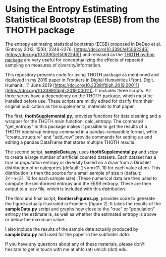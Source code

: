 # Using the Entropy Estimating Statistical Bootstrap (EESB) from the THOTH package

The entropy estimating statistical bootstrap (EESB) proposed in DeDeo et al. (Entropy 2013, 15(6), 2246-2276; [https://doi.org/10.3390/e15062246](https://doi.org/10.3390/e15062246)) and released as the [THOTH python package](http://thoth-python.org/) are very useful for conceptualizing the effects of repeated sampling on measures of diversity/information.

This repository presents code for using THOTH package as mentioned and deployed in my 2019 paper in Frontiers in Digital Humanities (Front. Digit. Humanit., 11 June 2019 [https://doi.org/10.3389/fdigh.2019.00011](https://doi.org/10.3389/fdigh.2019.00011)). It includes three scripts. All three scrips have a dependency on the THOTH package, which must be installed before use. These scripts are mildly edited for clarify from their original publication as the supplemental materials to that paper.

The first, **thothSupplemental.py**, provides functions for data cleaning and a wrapper for the THOTH main function, calc\_entropy. The command "get\_entropy" in this package makes it possible to get the results of a THOTH bootstrap entropy command in a pandas-compatible format, while "create\_structure" and "add\_row" provide commands for setting up and editing a pandas DataFrame that stores multiple THOTH results.

The second script, **sampleData.py**, uses **thothSupplemental.py** and scipy to create a large number of artificial counted datasets. Each dataset has a _true_ or _population_ entropy or diversity based on a draw from a Dirichlet distribution of _m_ categories (default: 2<=m<11, 10 for each value of m). This distribution is then the source for a small sample of size n (default: 2<=n<31, 10 for each sample size). These numerical data are then used to compute the uninformed entropy and the EESB entropy. These are then output to a .csv file, which is included with this distribution. 

The third and final script, **frontiersFigures.py**, provides code to generate the figure actually illustrated in Frontiers (figure 2). It takes the results of the **sampleData.py** script and graphs how close to the "true" or "population" entropy the estimate is, as well as whether the estimated entropy is above or below the maximum value.

I also include the results of the sample data actually produced by **sampleData.py** and used for the paper in the subfolder _data_.

If you have any questions about any of these materials, please don't hesitate to get in touch with me at ahfc (at) umich (dot) edu.

